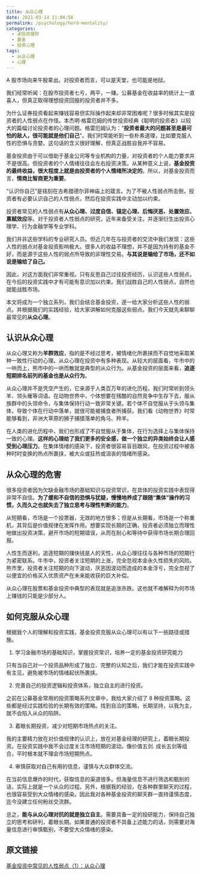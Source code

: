 ```yaml
---
title: 从众心理
date: 2021-03-14 11:04:58
permalink: /psychology/herd-mentality/
categories:
  - 💰投资理财
  - 基金
  - 投资心理
tags:
  - 从众心理
  - 心理
---
```


A 股市场向来牛股辈出。对投资者而言，可以是天堂，也可能是地狱。


我们经常听闻：在股市投资者七亏，两平，一赚。公募基金在收益率的统计上一直喜人，但真正取得理想投资回报的投资者并不多。

  

为什么证券投资看起来赚钱容易但实际操作起来却非常困难呢？很多时候其实是投资者的人性弱点在作怪。本杰明·格雷厄姆的传世投资经典《聪明的投资者》以较大的篇幅讨论投资者的心理问题。格雷厄姆认为：“**投资者最大的问题甚至是最可怕的敌人，很可能就是他们自己**”。我们时常能听到一些朴素道理，比如要克服人性的恐惧与贪婪。这句话的含义很好理解，但真正战胜自我并不容易。

  

基金投资由于可以借助于基金公司等专业机构的力量，对投资者的个人能力要求并不是很高。但投资者的个人情绪往往会左右投资决策。从某种意义上说，**基金投资的最终收益，很大程度上就是由投资者的个人情绪所决定的**。所以，对基金投资而言，**情商比智商更为重要**。

  

“认识你自己”是铭刻在古希腊德尔菲神庙上的箴言。为了不被人性弱点所击倒，投资者有必要认识自己的人性弱点，然后在投资实践中主动加以约束。

  

投资者常见的人性弱点有**从众心理、过度自信、锚定心理、后悔厌恶、处置效应、禀赋效应**等。对于投资者人性弱点的研究，近年来备受关注，并逐渐衍生出投资心理学、行为金融学等专业学科。

  

我们并非这些学科的专业研究人员。但近几年在与投资者的交流中我们发现：这些人性的弱点对基金投资影响极大。很多人的收益不理想，并不是因为持有的基金不好，而是源于这些人性的弱点所导致的非理性交易。**与其说是输给了市场，还不如说是输给了自己。**

  

因此，对这方面我们非常重视。只有反思自己过往投资经历，认识这些人性弱点，在今后的投资实践中才有可能有意识加以约束。我们战胜自己的人性弱点，自然也就能战胜市场。

本文将成为一个独立系列，我们会结合基金投资，逐一给大家分析这些人性的弱点。并根据我们的实践经验，给大家讲解如何克服这些弱点。我们今天就先来聊聊最常见的**从众心理**。  

## 认识从众心理

从众心理又称为**羊群效应**，指的是不经过思考，被情绪化所裹挟而不自觉地采取某种一致性行动的心理。从众心理在投资中有多种表现。从较大的层面看，牛市中的一哄而上，熊市中的一哄而散就是典型的从众行为。从基金投资的层面来看，**追逐短期排名前列的基金也是从众行为**。

从众心理并不是凭空产生的，它来源于人类百万年的进化历程。我们时常听到领头羊、领头雁等词语。在动物世界中，个体想要在残酷的自然竞争中生存下去，服从族群中的头领命令，与集体保持行动一致非常关键。若个体不自觉服从于头领与集体，导致个体在行动中落单，就很可能被捕食者所捕获。我们看《动物世界》时常能够看到，非洲大草原的狮子捕猎落单的角马、羚羊。

在人类的进化历程中，我们也形成了不自觉服从于集体，在行为选择上与集体保持一致的心理。**这样的心理给了我们更多的安全感，做一个独立的异类始终会让人感受到心理压力**。在集体情绪的感染下，投资者很容易盲目跟风，在投资过程中被各种时时变换的热点所裹挟，被大众或狂热或沮丧的情绪所感染。

## 从众心理的危害

很多投资者因为欠缺金融市场的基础知识与投资常识，在具体的投资实践中表现得非常不自信。**为了缓和不自信的恐惧与犹疑，慢慢地养成了跟随“集体”操作的习惯，久而久之也就失去了独立思考与理性判断的能力**。

从短期看，市场是一个投票器，无效的地方很多；但是从长期看，市场是一个称重机，其背后是价值规律在发挥作用。想要实现长期的正确，投资者必须独立而理性地做出投资决策，避开市场的短期错误，从而在耐心和等待中获得市场长期合理回报。

人性生而逐利，追逐短期的赚快钱是人的天性，从众心理往往与各种市场的短期行为紧密联系。牛市中，投资者关注短期的上涨，完全忽视本金永久性损失的风险。熊市里，投资者关注短期的向下波动，厌恶因波动而造成的本金浮亏，完全忽视了以便宜的价格买入优质资产在未来能收获的巨大补偿。

  

从众心理在股票和基金投资中典型的表现就是追涨杀跌。这也就不难解释为何市场上赚钱的只能是少部分人。

## 如何克服从众心理

根据我个人的理解和投资实践，基金投资克服从众心理可以有以下一些路径或措施。

  

1. 学习金融市场的基础知识，掌握投资常识，培养一定的基金投资研究能力

只有当自己对一个投资品种形成了独立、完整的认知之后，我们才能在投资实践中有主见，避免被市场的情绪起伏所裹挟。

  

2. 完善自己的投资逻辑和投资体系，独立自主的进行投资。

之前在公募基金常用的投资策略系列文章中，我给大家介绍了 8 种投资策略。这些都是经过实践检验的长期有效的策略。找到自洽的策略，长期坚持，以我为主，就不会陷入从众的陷阱。

  

3. 着眼长期投资，减少对短期市场热点的关注。

我的主要精力放在对价值规律的认识上，放在对基金经理的研究上，着眼长期投资。在投资实践中我不会过度关注市场短期的波动。像价值五剑. 成长五剑等组合，平时根本就不理会市场短期热点。

  

4. 审慎获取对自己有用的信息，谨慎与大众群体交流。

在当前信息爆炸的时代，获取信息的渠道很多。但海量信息不进行筛选和甄别的话，实际上就是一个从众的过程。另外，根据我的经验，在各种群里聊天的过程，也很容易受到大众情绪的感染。因此我对各种基金投资的聊天群一直持谨慎态度，迄今没建立任何粉丝交流群。


总之，**能与从众心理对抗的就是独立自主**。需要具备一定的投研能力，保持自己独立的思考和研判，着眼长期。如果普通的投资者不具备上述能力的话，则需要对海量信息进行审慎甄别，不要受大众情绪的感染。  

## 原文链接
[基金投资中常见的人性弱点（1）：从众心理](https://mp.weixin.qq.com/s/ytEykYgfbzwUOUhwavm4Jg)